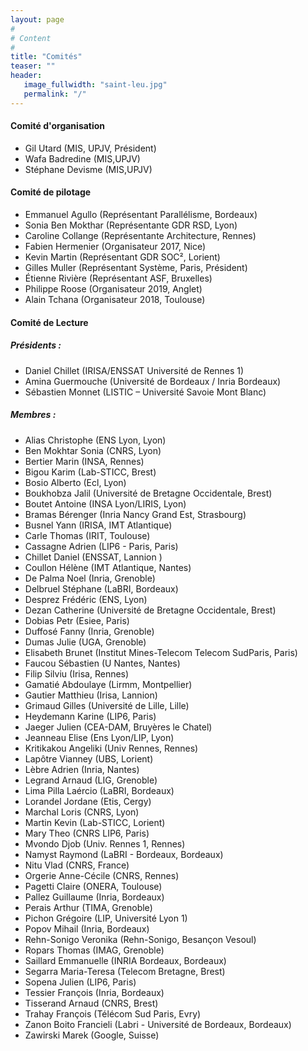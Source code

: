 ```yaml
---
layout: page
#
# Content
#
title: "Comités"
teaser: ""
header:
   image_fullwidth: "saint-leu.jpg"
   permalink: "/"
---
```



#### Comité d'organisation 
 + Gil Utard (MIS, UPJV, Président)
 + Wafa Badredine (MIS,UPJV)
 + Stéphane Devisme (MIS,UPJV)

#### Comité de pilotage
 + Emmanuel Agullo (Représentant Parallélisme, Bordeaux)
 + Sonia Ben Mokthar (Représentante GDR RSD, Lyon)
 + Caroline Collange (Représentante Architecture, Rennes)
 + Fabien Hermenier (Organisateur 2017, Nice)
 + Kevin Martin (Représentant GDR SOC², Lorient)
 + Gilles Muller (Représentant Système, Paris, Président)
 + Étienne Rivière (Représentant ASF, Bruxelles)
 + Philippe Roose (Organisateur 2019, Anglet)
 + Alain Tchana (Organisateur 2018, Toulouse)

#### Comité de Lecture

##### Présidents : 
 + Daniel Chillet (IRISA/ENSSAT Université de Rennes 1) 
 + Amina Guermouche (Université de Bordeaux / Inria Bordeaux)
 + Sébastien Monnet (LISTIC – Université Savoie Mont Blanc)

##### Membres :
+ Alias Christophe (ENS Lyon, Lyon)
+ Ben Mokhtar Sonia (CNRS, Lyon)
+ Bertier Marin (INSA, Rennes)
+ Bigou Karim (Lab-STICC, Brest)
+ Bosio Alberto (Ecl, Lyon)
+ Boukhobza Jalil (Université de Bretagne Occidentale, Brest)
+ Boutet Antoine (INSA Lyon/LIRIS, Lyon)
+ Bramas Bérenger (Inria Nancy Grand Est, Strasbourg)
+ Busnel Yann (IRISA, IMT Atlantique)
+ Carle Thomas (IRIT, Toulouse)
+ Cassagne Adrien (LIP6 - Paris, Paris)
+ Chillet Daniel (ENSSAT, Lannion )
+ Coullon Hélène (IMT Atlantique, Nantes)
+ De Palma Noel (Inria, Grenoble)
+ Delbruel Stéphane (LaBRI, Bordeaux)
+ Desprez Frédéric (ENS, Lyon)
+ Dezan Catherine (Université de Bretagne Occidentale, Brest)
+ Dobias Petr (Esiee, Paris)
+ Duffosé Fanny (Inria, Grenoble)
+ Dumas Julie (UGA, Grenoble)
+ Elisabeth Brunet (Institut Mines-Telecom Telecom SudParis, Paris)
+ Faucou Sébastien (U Nantes, Nantes)
+ Filip Silviu (Irisa, Rennes)
+ Gamatié Abdoulaye (Lirmm, Montpellier)
+ Gautier Matthieu (Irisa, Lannion)
+ Grimaud Gilles (Université de Lille, Lille)
+ Heydemann Karine (LIP6, Paris)
+ Jaeger Julien (CEA-DAM, Bruyères le Chatel)
+ Jeanneau Elise (Ens Lyon/LIP, Lyon)
+ Kritikakou Angeliki (Univ Rennes, Rennes)
+ Lapôtre Vianney (UBS, Lorient)
+ Lèbre Adrien (Inria, Nantes)
+ Legrand Arnaud (LIG, Grenoble)
+ Lima Pilla Laércio (LaBRI, Bordeaux)
+ Lorandel Jordane (Etis, Cergy)
+ Marchal Loris (CNRS, Lyon)
+ Martin Kevin (Lab-STICC, Lorient)
+ Mary Theo (CNRS LIP6, Paris)
+ Mvondo Djob (Univ. Rennes 1, Rennes)
+ Namyst Raymond (LaBRI - Bordeaux, Bordeaux)
+ Nitu Vlad (CNRS, France)
+ Orgerie Anne-Cécile (CNRS, Rennes)
+ Pagetti Claire (ONERA, Toulouse)
+ Pallez Guillaume (Inria, Bordeaux)
+ Perais Arthur (TIMA, Grenoble)
+ Pichon Grégoire (LIP, Université Lyon 1)
+ Popov Mihail (Inria, Bordeaux)
+ Rehn-Sonigo Veronika (Rehn-Sonigo, Besançon Vesoul)
+ Ropars Thomas (IMAG, Grenoble)
+ Saillard Emmanuelle (INRIA Bordeaux, Bordeaux)
+ Segarra Maria-Teresa (Telecom Bretagne, Brest)
+ Sopena Julien (LIP6, Paris)
+ Tessier François (Inria, Bordeaux)
+ Tisserand Arnaud (CNRS, Brest)
+ Trahay François (Télécom Sud Paris, Evry)
+ Zanon Boito Francieli (Labri - Université de  Bordeaux, Bordeaux)
+ Zawirski Marek (Google, Suisse)



